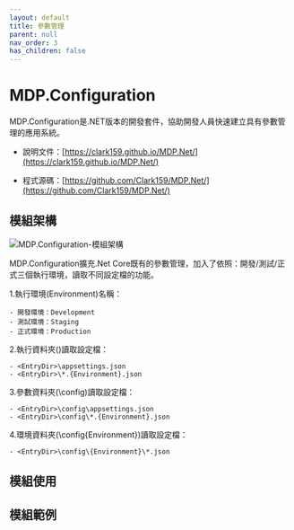 ```yaml
---
layout: default
title: 參數管理
parent: null
nav_order: 3
has_children: false
---
```


# MDP.Configuration

MDP.Configuration是.NET版本的開發套件，協助開發人員快速建立具有參數管理的應用系統。

- 說明文件：[https://clark159.github.io/MDP.Net/](https://clark159.github.io/MDP.Net/)

- 程式源碼：[https://github.com/Clark159/MDP.Net/](https://github.com/Clark159/MDP.Net/)


## 模組架構

![MDP.Configuration-模組架構]()

MDP.Configuration擴充.Net Core既有的參數管理，加入了依照：開發/測試/正式三個執行環境，讀取不同設定檔的功能。

1.執行環境(Environment)名稱：

```
- 開發環境：Development
- 測試環境：Staging
- 正式環境：Production
```

2.執行資料夾(<EntryDir>)讀取設定檔：

```
- <EntryDir>\appsettings.json
- <EntryDir>\*.{Environment}.json
```

3.參數資料夾(<EntryDir>\config)讀取設定檔：

```
- <EntryDir>\config\appsettings.json
- <EntryDir>\config\*.{Environment}.json
```

4.環境資料夾(<EntryDir>\config\{Environment})讀取設定檔：

```
- <EntryDir>\config\{Environment}\*.json
```


## 模組使用


## 模組範例

